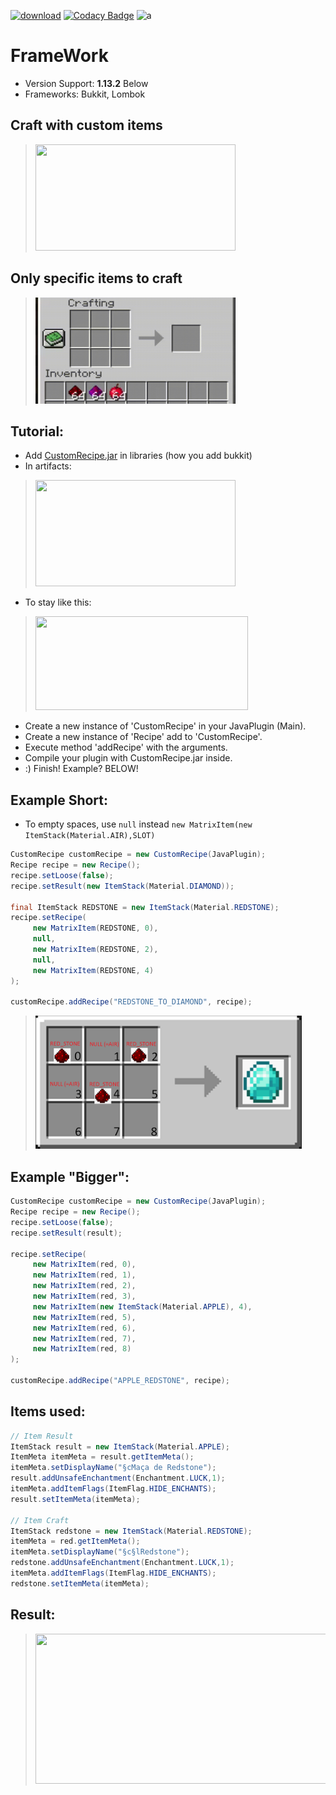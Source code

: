 [![download](https://img.shields.io/badge/download-java-green)](https://github.com/Nonopichy/CustomRecipe/releases/)
[![Codacy Badge](https://app.codacy.com/project/badge/Grade/59c6e66b3ed44870b1077b7732e4d770)](https://www.codacy.com/gh/Nonopichy/CustomRecipe/dashboard?utm_source=github.com&amp;utm_medium=referral&amp;utm_content=Nonopichy/CustomRecipe&amp;utm_campaign=Badge_Grade)
![a](https://user-images.githubusercontent.com/68911691/141825718-07df0c81-1de8-42c7-92fc-f13ba54bef96.png)

# FrameWork
-   Version Support: **1.13.2** Below
-   Frameworks: Bukkit, Lombok

## Craft with custom items
>   <img src="img/gif2.gif" width="320" height="170">

## Only specific items to craft
>   <img src="img/gif1.gif" width="320" height="170" >

## Tutorial:
-   Add [CustomRecipe.jar](https://github.com/Nonopichy/CustomRecipe/releases/) in libraries (how you add bukkit)
-   In artifacts:
>   <img src="https://user-images.githubusercontent.com/68911691/141841508-275de82a-f33b-40a6-9cf3-517c554774c0.png" width="320" height="170" >
-   To stay like this:
>   <img src="https://user-images.githubusercontent.com/68911691/141841500-55b8c4ed-3d82-40a7-a816-a14373a19c37.png" width="340" height="150" >

-   Create a new instance of 'CustomRecipe' in your JavaPlugin (Main).
-   Create a new instance of 'Recipe' add to 'CustomRecipe'.
-   Execute method 'addRecipe' with the arguments.
-   Compile your plugin with CustomRecipe.jar inside.
-   :) Finish! Example? BELOW!

## Example Short:

-   To empty spaces, use ```null``` instead ```new MatrixItem(new ItemStack(Material.AIR),SLOT)```
```java
CustomRecipe customRecipe = new CustomRecipe(JavaPlugin);
Recipe recipe = new Recipe();
recipe.setLoose(false);
recipe.setResult(new ItemStack(Material.DIAMOND));
        
final ItemStack REDSTONE = new ItemStack(Material.REDSTONE);
recipe.setRecipe(
     new MatrixItem(REDSTONE, 0),
     null,
     new MatrixItem(REDSTONE, 2),
     null,
     new MatrixItem(REDSTONE, 4)
);
     
customRecipe.addRecipe("REDSTONE_TO_DIAMOND", recipe);
```

>   <img src="img/matrix_example.png" width="426" height="213" >

## Example "Bigger":

```java
CustomRecipe customRecipe = new CustomRecipe(JavaPlugin);
Recipe recipe = new Recipe();
recipe.setLoose(false);
recipe.setResult(result);
        
recipe.setRecipe(
     new MatrixItem(red, 0),
     new MatrixItem(red, 1),
     new MatrixItem(red, 2),
     new MatrixItem(red, 3),
     new MatrixItem(new ItemStack(Material.APPLE), 4),
     new MatrixItem(red, 5),
     new MatrixItem(red, 6),
     new MatrixItem(red, 7),
     new MatrixItem(red, 8)
);
     
customRecipe.addRecipe("APPLE_REDSTONE", recipe);
```

## Items used:

```java
// Item Result
ItemStack result = new ItemStack(Material.APPLE);
ItemMeta itemMeta = result.getItemMeta();
itemMeta.setDisplayName("§cMaça de Redstone");
result.addUnsafeEnchantment(Enchantment.LUCK,1);
itemMeta.addItemFlags(ItemFlag.HIDE_ENCHANTS);
result.setItemMeta(itemMeta);

// Item Craft
ItemStack redstone = new ItemStack(Material.REDSTONE);
itemMeta = red.getItemMeta();
itemMeta.setDisplayName("§c§lRedstone");
redstone.addUnsafeEnchantment(Enchantment.LUCK,1);
itemMeta.addItemFlags(ItemFlag.HIDE_ENCHANTS);
redstone.setItemMeta(itemMeta);
```

## Result:

>   <img src="https://user-images.githubusercontent.com/68911691/141708122-952daa07-f8dc-4b80-92e6-335b915587bc.png" width="520" height="240" >

